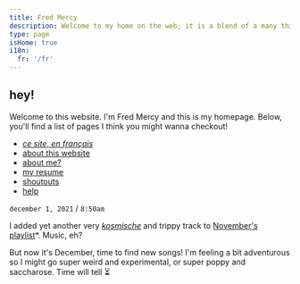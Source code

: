 ```yaml
---
title: Fred Mercy
description: Welcome to my home on the web; it is a blend of a many things. It's a portfolio, a repository of public notes, a way to express myself creatively, a blog, and anything else I want it to be. Feel free to browse and let me know if you need anything, eh? Alright, cool.
type: page
isHome: true
i18n:
  fr: '/fr'
---
```


## hey!

Welcome to this website. I'm Fred Mercy and this is my homepage. Below, you'll find a list of pages I think you might wanna checkout!

* *[ce site, en français](/fr)*
* [about this website](/about)
* [about me?](/about-me)
* [my resume](/resume)
* [shoutouts](/shoutouts)
* [help](/help)

<aside data-component="drawer" data-label="show the news (+)" data-shortcut="Plus">

`december 1, 2021` / `8:50am`

I added yet another very *[kosmische](https://www.wikiwand.com/en/Krautrock)* and trippy track to [November's playlist](/playlists/november-2021)*. Music, eh?

But now it's December, time to find new songs! I'm feeling a bit adventurous so I might go super weird and experimental, or super poppy and saccharose. Time will tell ⏳

</aside>
